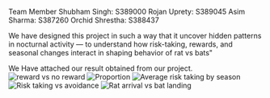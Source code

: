 Team Member
Shubham Singh: S389000
Rojan Uprety: S389045
Asim Sharma: S387260
Orchid Shrestha: S388437

We have designed this project in such a way that it uncover hidden patterns in nocturnal activity — to understand how risk-taking, rewards, and seasonal 
changes interact in shaping behavior of rat vs bats"

We Have attached our result obtained from our project.
![reward vs no reward](https://github.com/user-attachments/assets/0a1952f6-344d-4413-b93e-fa521bac8059)
![Proportion](https://github.com/user-attachments/assets/944a5ea4-cc6f-4552-9249-ff53c99be02e)
![Average risk taking by season](https://github.com/user-attachments/assets/7a525cbc-ec96-4796-9bea-1efd3efaed61)
![Risk taking vs avoidance](https://github.com/user-attachments/assets/10914d41-5ccf-495c-ab78-0277c02ec5f8)
![Rat arrival vs bat landing](https://github.com/user-attachments/assets/c99d07ec-d47f-48e7-85e2-d727c6449b44)
